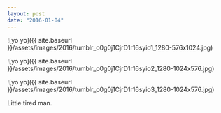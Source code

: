 ```yaml
---
layout: post
date: "2016-01-04"
---
```


![yo yo]({{ site.baseurl }}/assets/images/2016/tumblr_o0g0j1CjrD1r16syio1_1280-576x1024.jpg)

![yo yo]({{ site.baseurl }}/assets/images/2016/tumblr_o0g0j1CjrD1r16syio2_1280-1024x576.jpg)

![yo yo]({{ site.baseurl }}/assets/images/2016/tumblr_o0g0j1CjrD1r16syio3_1280-1024x576.jpg)

Little tired man.
